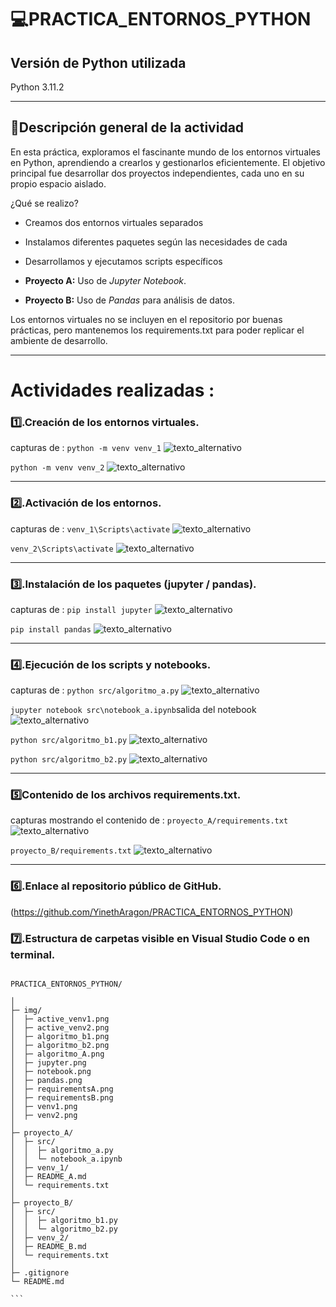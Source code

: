 # 💻PRACTICA_ENTORNOS_PYTHON

## Versión de Python utilizada
Python 3.11.2

---


## 📄Descripción general de la actividad
En esta práctica, exploramos el fascinante mundo de los entornos virtuales en Python, aprendiendo a crearlos y gestionarlos eficientemente. El objetivo principal fue desarrollar dos proyectos independientes, cada uno en su propio espacio aislado.



¿Qué se realizo?
- Creamos dos entornos virtuales separados
- Instalamos diferentes paquetes según las necesidades de cada 
- Desarrollamos y ejecutamos scripts específicos

- **Proyecto A:** Uso de *Jupyter Notebook*.  
- **Proyecto B:** Uso de *Pandas* para análisis de datos.

Los entornos virtuales no se incluyen en el repositorio por buenas prácticas, pero mantenemos los requirements.txt para poder replicar el ambiente de desarrollo.


---

#  Actividades realizadas :

### 1️⃣.Creación de los entornos virtuales.

   capturas de :
    `python -m venv venv_1`
  ![texto_alternativo](img/venv1.png)


 `python -m venv venv_2`
 ![texto_alternativo](img/venv2.png)


---

### 2️⃣.Activación de los entornos.
 
  capturas de :
  `venv_1\Scripts\activate`
  ![texto_alternativo](img/active_venv1.png)
    
  `venv_2\Scripts\activate`
  ![texto_alternativo](img/active_venv2.png)


---

### 3️⃣.Instalación de los paquetes (jupyter / pandas).
  capturas de :
  `pip install jupyter`
  ![texto_alternativo](img/jupyter.png)
  
   `pip install pandas` 
   ![texto_alternativo](img/pandas.png)

---

### 4️⃣.Ejecución de los scripts y notebooks.
  capturas de :
  `python src/algoritmo_a.py`
  ![texto_alternativo](img/algoritmoA.png)
  
  `jupyter notebook src\notebook_a.ipynb`salida del  notebook
  ![texto_alternativo](img/notebook.png)

   `python src/algoritmo_b1.py`
   ![texto_alternativo](img/algoritmo_b1.png)

   `python src/algoritmo_b2.py`
   ![texto_alternativo](img/algoritmo_b2.png)


---


### 5️⃣Contenido de los archivos requirements.txt.
  capturas mostrando el contenido de :
  `proyecto_A/requirements.txt`
  ![texto_alternativo](img/requirementsA.png)


   `proyecto_B/requirements.txt`
    ![texto_alternativo](img/requirementsB.png)

---
### 6️⃣.Enlace al repositorio público de GitHub.
(https://github.com/YinethAragon/PRACTICA_ENTORNOS_PYTHON)

### 7️⃣.Estructura de carpetas visible en Visual Studio Code o en terminal.

````

PRACTICA_ENTORNOS_PYTHON/

│
├─ img/
│  ├─ active_venv1.png
│  ├─ active_venv2.png
│  ├─ algoritmo_b1.png
│  ├─ algoritmo_b2.png
│  ├─ algoritmo_A.png
│  ├─ jupyter.png
│  ├─ notebook.png
│  ├─ pandas.png
│  ├─ requirementsA.png
│  ├─ requirementsB.png
│  ├─ venv1.png
│  ├─ venv2.png
│
├─ proyecto_A/
│  ├─ src/
│  │  ├─ algoritmo_a.py
│  │  └─ notebook_a.ipynb
│  ├─ venv_1/
│  ├─ README_A.md
│  └─ requirements.txt
│
├─ proyecto_B/
│  ├─ src/
│  │  ├─ algoritmo_b1.py
│  │  └─ algoritmo_b2.py
│  ├─ venv_2/
│  ├─ README_B.md
│  └─ requirements.txt
│
├─ .gitignore
└─ README.md

```



